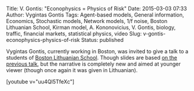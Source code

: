 Title: V. Gontis: "Econophysics = Physics of Risk"
Date: 2015-03-03 07:33
Author: Vygintas Gontis
Tags: Agent-based models, General information, Economics, Stochastic models, Network models, 1/f noise, Boston Lithuanian School, Kirman model, A. Kononovicius, V. Gontis, biology, traffic, financial markets, statistical physics, video
Slug: v-gontis-econophysics-physics-of-risk
Status: published

Vygintas
Gontis, currently working in Boston, was invited to give a talk to a
students of [Boston Lithuanian School](https://www.blsm.org/). Though
slides are based [on the previous
talk]({filename}/articles/2013/cafe-scientifique-physics-of-risk-more-physics-less-risk-video.md),
but the narrative is completely new and aimed at younger viewer (though
once again it was given in Lithuanian).

[youtube v="uu4Ql5TfeXc"]
